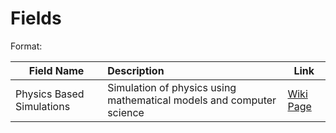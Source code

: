 # Fields
Format: <Field Name><Description><Short overview link>

| Field Name    | Description   | Link  |
| ------------- |:--------------| ------|
|Physics Based Simulations|Simulation of physics using mathematical models and computer science|[Wiki Page](https://en.wikipedia.org/wiki/Physically_based_animation)
